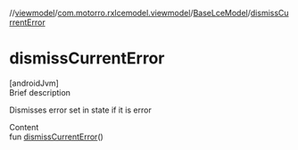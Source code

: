 //[viewmodel](../../index.md)/[com.motorro.rxlcemodel.viewmodel](../index.md)/[BaseLceModel](index.md)/[dismissCurrentError](dismiss-current-error.md)



# dismissCurrentError  
[androidJvm]  
Brief description  


Dismisses error set in state if it is error

  
Content  
fun [dismissCurrentError](dismiss-current-error.md)()  



